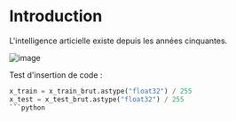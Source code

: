 # Introduction

L'intelligence articielle existe depuis les années cinquantes.

![image](Images/Roman_baths_2014_70.jpg)

Test d'insertion de code :

```python
x_train = x_train_brut.astype("float32") / 255
x_test = x_test_brut.astype("float32") / 255
```python
